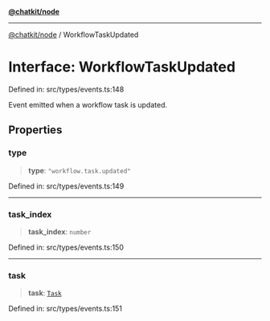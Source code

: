 [**@chatkit/node**](../README.md)

***

[@chatkit/node](../README.md) / WorkflowTaskUpdated

# Interface: WorkflowTaskUpdated

Defined in: src/types/events.ts:148

Event emitted when a workflow task is updated.

## Properties

### type

> **type**: `"workflow.task.updated"`

Defined in: src/types/events.ts:149

***

### task\_index

> **task\_index**: `number`

Defined in: src/types/events.ts:150

***

### task

> **task**: [`Task`](../type-aliases/Task.md)

Defined in: src/types/events.ts:151
